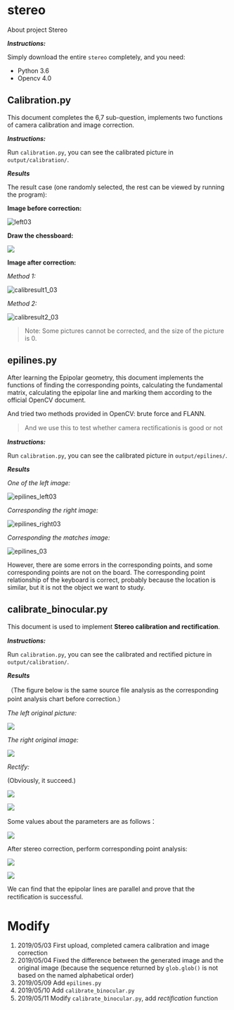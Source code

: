 # stereo
About project Stereo

***Instructions:***

Simply download the entire `stereo` completely, and you need:

* Python 3.6
* Opencv 4.0

## Calibration.py

This document completes the 6,7 sub-question, implements two functions of camera calibration and image correction. 

***Instructions:***

Run `calibration.py`, you can see the calibrated picture in `output/calibration/`. 

***Results***

The result case (one randomly selected, the rest can be viewed by running the program):

**Image before correction:**

![left03](data/left/left03.jpg)

**Draw the chessboard:**

![](output/calibration/drawchessleft03.jpg)

**Image after correction:**

*Method 1:*

![calibresult1_03](output/calibration/calibresult1_left03.jpg)

*Method 2:*

![calibresult2_03](output/calibration/calibresult2_left03.jpg)

> Note: Some pictures cannot be corrected, and the size of the picture is 0.



## epilines.py

After learning the Epipolar geometry, this document implements the functions of finding the corresponding points, calculating the fundamental matrix, calculating the epipolar line and marking them according to the official OpenCV document. 

And tried two methods provided in OpenCV: brute force and FLANN.

> And we use this to test whether camera rectiﬁcationis is good or not

***Instructions:***

Run `calibration.py`, you can see the calibrated picture in `output/epilines/`. 

***Results***

*One of the left image:*

![epilines_left03](output/epilines/epilines_left04.jpg)

*Corresponding the right image:*

![epilines_right03](output/epilines/epilines_right04.jpg)

*Corresponding the matches image:*

![epilines_03](output/epilines/epilines_03.jpg)

However, there are some errors in the corresponding points, and some corresponding points are not on the board. The corresponding point relationship of the keyboard is correct, probably because the location is similar, but it is not the object we want to study.



## calibrate_binocular.py

This document is used to implement **Stereo calibration and rectiﬁcation**. 

***Instructions:***

Run `calibration.py`, you can see the calibrated and rectified picture in `output/calibration/`. 

***Results***

（The figure below is the same source file analysis as the corresponding point analysis chart before correction.）

*The left original picture:*

![](data/left/left04.jpg)

*The right original image:*

![](data/right/right04.jpg)

*Rectify:*

(Obviously, it succeed.)

![](output/calibration_binocular/rectifiedleft04.jpg)

![](output/calibration_binocular/rectifiedright04.jpg)

Some values about the parameters are as follows：

![](output/calibration_binocular/stereo_calibration.png)



After stereo correction, perform corresponding point analysis:

![](output/calibration_binocular/epilines_left04.jpg)

![](output/calibration_binocular/epilines_right04.jpg)

We can find that the epipolar lines are parallel and prove that the rectiﬁcation is successful.

# Modify 

1. 2019/05/03	First upload, completed camera calibration and image correction 
2. 2019/05/04    Fixed the difference between the generated image and the original image (because the sequence returned by `glob.glob()` is not based on the named alphabetical order)
3. 2019/05/09    Add `epilines.py`
4. 2019/05/10    Add `calibrate_binocular.py`
5. 2019/05/11    Modify `calibrate_binocular.py`, add  *rectiﬁcation* function

